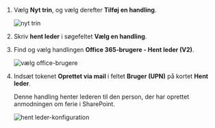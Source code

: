 1. Vælg **Nyt trin**, og vælg derefter **Tilføj en handling**.
   
    ![nyt trin](media/modern-approvals/select-sharepoint-add-action.png)
2. Skriv **hent leder** i søgefeltet **Vælg en handling**.
3. Find og vælg handlingen **Office 365-brugere - Hent leder (V2)**.

    ![vælg office-brugere](media/modern-approvals/add-get-manager-action.png)
4. Indsæt tokenet **Oprettet via mail** i feltet **Bruger (UPN)** på kortet **Hent leder**.

    Denne handling henter lederen til den person, der har oprettet anmodningen om ferie i SharePoint.

    ![hent leder-konfiguration](media/modern-approvals/get-manager-card.png)

